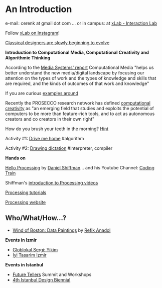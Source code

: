 
# An Introduction
e-mail: cerenk at gmail dot com
... or in campus: at [xLab - Interaction Lab](http://xlab.yasar.edu.tr) 

Follow [xLab on Instagram](https://www.instagram.com/yu.xlab/)! 

[Classical designers are slowly beginning to evolve](https://johnmaeda.github.io/#22) 

**Introduction to Computational Media, Computational Creativity and Algorithmic Thinking**

According to the [Media Systems' report](https://mediasystems.soe.ucsc.edu/report) Computational Media "helps us better understand the new media/digital landscape by focusing our attention on the types of work and the types of knowledge and skills that are required, and the kinds of outcomes of that work and knowledge"

If you are curious [examples around](https://github.com/ITPNYU/ICM-2018/wiki/Inspiration) 

Recently the PROSECCO research network has defined [computational creativity](http://prosecco.computationalcreativity.net/field) as "an emerging field that studies and exploits the potential of computers to be more than feature-rich tools, and to act as autonomous creators and co creators in their own right"

How do you brush your teeth in the morning? [Hint](https://forum.processing.org/two/discussion/18682/brushing-your-teeth-algorithm)

Activity #1: [Drive me home](http://www.dan.sv.it/teaching/ixd307f17/a2.htm)
#algorithm

Activity #2: [Drawing dictation](http://www.dan.sv.it/teaching/ixd307f17/a3.htm)
#interpreter, compiler

**Hands on**

[Hello Processing](https://hello.processing.org) by [Daniel Shiffman](https://shiffman.net)... and his Youtube Channel: [Coding Train](https://www.youtube.com/channel/UCvjgXvBlbQiydffZU7m1_aw)

Shiffman's [introduction to Processing videos](https://www.youtube.com/user/shiffman/playlists?shelf_id=2&view=50&sort=dd)

[Processing tutorials](https://www.youtube.com/watch?v=oggIUghKe0I&list=PLrC-HcVNfULZoKXd2PRi1Mcl3IhGrBiLk)

[Processing website](https://processing.org)

## Who/What/How...?
- [Wind of Boston: Data Paintings](https://vimeo.com/198005194) by [Refik Anadol](http://refikanadol.com)

**Events in Izmir**
- [Globlokal Sergi: Yikim](http://lokall.online/2018/09/09/globlokal-sergi-yikim/)
- [Iyi Tasarim Izmir](http://www.iyitasarimizmir.org)

**Events in Istanbul**
- [Future Tellers](http://www.digilogue.com/digilogue-summit-future-tellers18-main/) Summit and Workshops
- [4th Istanbul Design Biennial](http://aschoolofschools.iksv.org/en/)

